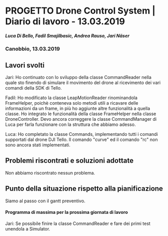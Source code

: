 # PROGETTO Drone Control System | Diario di lavoro - 13.03.2019
##### Luca Di Bello, Fadil Smajilbasic, Andrea Rauso, Jari Näser
### Canobbio, 13.03.2019

## Lavori svolti

Jari:
Ho continuato con lo sviluppo della classe CommandReader nella quale sto finendo di simulare il movimento del drone al ricevimento dei vari comandi della SDK di Tello.

Fadil:
Ho modificato la classe LeapMotionReader rinominandola FrameHelper, poichè conteneva solo metodi utili a ricavare delle informazioni da un frame, in più ho aggiunte altre funzionalità a quella classe. Ho integrato le funzionalità della classe FrameHelper nella classe DroneController. Devo ancora correggere la classe CommandManager di Luca per farla funzionare con la struttura che abbiamo adesso.

Luca:
Ho completato la classe Commands, implementando tutti i comandi supportati dal drone DJI Tello. Il comando "curve" ed il comando "rc" non sono ancora stati implementati.

##  Problemi riscontrati e soluzioni adottate
Non abbiamo riscontrato nessun problema.

##  Punto della situazione rispetto alla pianificazione
Siamo al passo con il gantt preventivo.

#### Programma di massima per la prossima giornata di lavoro
Jari: Se possibile finire la classe CommandReader e fare dei primi test unendola a Simulator.
